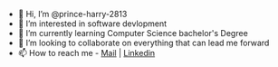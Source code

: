 - 👋 Hi, I’m @prince-harry-2813
- 👀 I’m interested in software devlopment
- 🌱 I’m currently learning Computer Science bachelor's Degree
- 💞️ I’m looking to collaborate on everything that can lead me forward
- 📫 How to reach me - [Mail](mailto://hariroze@gmail.com) | [Linkedin](https://www.linkedin.com/in/arie-rosental/)

<!---
prince-harry-2813/prince-harry-2813 is a ✨ special ✨ repository because its `README.md` (this file) appears on your GitHub profile.
You can click the Preview link to take a look at your changes.
--->
